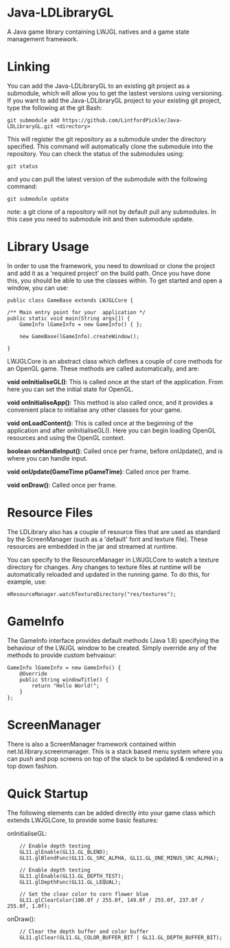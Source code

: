 # Java-LDLibraryGL
A Java game library containing LWJGL natives and a game state management framework.

# Linking
You can add the Java-LDLibraryGL to an existing git project as a submodule, which will allow you to get the lastest versions using versioning. If you want to add the Java-LDLibraryGL project to your existing git project, type the following at the git Bash:

```
git submodule add https://github.com/LintfordPickle/Java-LDLibraryGL.git <directory>
```

This will register the git repository as a submodule under the directory specified. This command will automatically clone the submodule into the repository. You can check the status of the submodules using:

```
git status
```

and you can pull the latest version of the submodule with the following command:

```
git submodule update
```

note: a git clone of a repository will not by default pull any submodules. In this case you need to submodule init and then submodule update.

# Library Usage
In order to use the framework, you need to download or clone the project and add it as a 'required project' on the build path. Once you have done this, you should be able to use the classes within. To get started and open a window, you can use:

```
public class GameBase extends LWJGLCore {

/** Main entry point for your  application */
public static void main(String args[]) {
	GameInfo lGameInfo = new GameInfo() { };

	new GameBase(lGameInfo).createWindow();
  
}
```

LWJGLCore is an abstract class which defines a couple of core methods for an OpenGL game. These methods are called automatically, and are:

**void onInitialiseGL()**: This is called once at the start of the application. From here you can set the initial state for OpenGL.

**void onInitialiseApp()**: This method is also called once, and it provides a convenient place to initialise any other classes for your game.

**void onLoadContent()**: This is called once at the beginning of the application and after onInitialiseGL(). Here you can begin loading OpenGL resources and using the OpenGL context.

**boolean onHandleInput()**: Called once per frame, before onUpdate(), and is where you can handle input.

**void onUpdate(GameTime pGameTime)**: Called once per frame.

**void onDraw()**: Called once per frame.


# Resource Files
The LDLibrary also has a couple of resource files that are used as standard by the ScreenManager (such as a 'default' font and texture file). These resources are embedded in the jar and streamed at runtime.

You can specify to the ResourceManager in LWJGLCore to watch a texture directory for changes. Any changes to texture
files at runtime will be automatically reloaded and updated in the running game. To do this, for example, use:

```
mResourceManager.watchTextureDirectory("res/textures");
```


# GameInfo
The GameInfo interface provides default methods (Java 1.8) specifying the behaviour of the LWJGL window to be created. Simply override any of the methods to provide custom behvaiour:

```
GameInfo lGameInfo = new GameInfo() {
	@Override
	public String windowTitle() {
		return "Hello World!";
	}
};
```

# ScreenManager
There is also a ScreenManager framework contained within net.ld.library.screenmanager. This is a stack based menu system where you can push and pop screens on top of the stack to be updated & rendered in a top down fashion.


# Quick Startup
The following elements can be added directly into your game class which extends LWJGLCore, to provide some basic features:

onInitialiseGL:
```
	// Enable depth testing
	GL11.glEnable(GL11.GL_BLEND);
	GL11.glBlendFunc(GL11.GL_SRC_ALPHA, GL11.GL_ONE_MINUS_SRC_ALPHA);
	
	// Enable depth testing
	GL11.glEnable(GL11.GL_DEPTH_TEST);
	GL11.glDepthFunc(GL11.GL_LEQUAL);
	
	// Set the clear color to corn flower blue
	GL11.glClearColor(100.0f / 255.0f, 149.0f / 255.0f, 237.0f / 255.0f, 1.0f);
```

onDraw():
```
	// Clear the depth buffer and color buffer
	GL11.glClear(GL11.GL_COLOR_BUFFER_BIT | GL11.GL_DEPTH_BUFFER_BIT);
```
